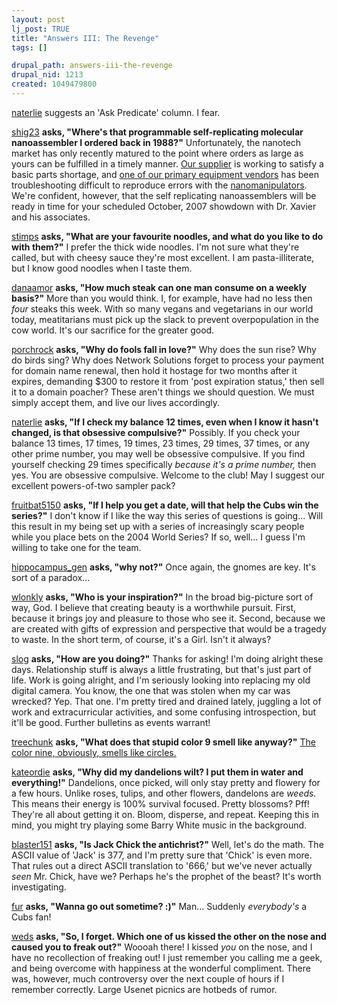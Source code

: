 ```yaml
--- 
layout: post
lj_post: TRUE
title: "Answers III: The Revenge"
tags: []

drupal_path: answers-iii-the-revenge
drupal_nid: 1213
created: 1049479800
---
```

<a href="http://naterlie.livejournal.com">naterlie</a> suggests an 'Ask Predicate' column. I fear.

<a href="http://shig23.livejournal.com">shig23</a> <b>asks, "Where's that programmable self-replicating molecular nanoassembler I ordered back in 1988?"</b>
Unfortunately, the nanotech market has only recently matured to the point where orders as large as yours can be fulfilled in a timely manner. <a href="http://www.cnanotech.com/pages/store/6-0_online_store.html" target="_blank">Our supplier</a> is working to satisfy a basic parts shortage, and <a href="http://www.zyvex.com/" target="_blank">one of our primary equipment vendors</a> has been troubleshooting difficult to reproduce errors with the <a href="http://www.zyvex.com/Products/tools.html" target="_blank">nanomanipulators</a>. We're confident, however, that the self replicating nanoassemblers will be ready in time for your scheduled October, 2007 showdown with Dr. Xavier and his associates.

<!--break-->
<a href="http://stimps.livejournal.com">stimps</a> <b>asks, "What are your favourite noodles, and what do you like to do with them?"</b>
I prefer the thick wide noodles. I'm not sure what they're called, but with cheesy sauce they're most excellent. I am pasta-illiterate, but I know good noodles when I taste them.

<a href="http://danaamor.livejournal.com">danaamor</a> <b>asks, "How much steak can one man consume on a weekly basis?"</b>
More than you would think. I, for example, have had no less then <i>four</i> steaks this week. With so many vegans and vegetarians in our world today, meatitarians must pick up the slack to prevent overpopulation in the cow world. It's our sacrifice for the greater good.

<a href="http://porchrock.livejournal.com">porchrock</a> <b>asks, "Why do fools fall in love?"</b>
Why does the sun rise? Why do birds sing? Why does Network Solutions forget to process your payment for domain name renewal, then hold it hostage for two months after it expires, demanding $300 to restore it from 'post expiration status,' then sell it to a domain poacher? These aren't things we should question. We must simply accept them, and live our lives accordingly.

<a href="http://naterlie.livejournal.com">naterlie</a> <b>asks, "If I check my balance 12 times, even when I know it hasn't changed, is that obsessive compulsive?"</b>
Possibly. If you check your balance 13 times, 17 times, 19 times, 23 times, 29 times, 37 times, or any other prime number, you may well be obsessive compulsive. If you find yourself checking 29 times specifically <i>because it's a prime number,</i> then yes. You are obsessive compulsive. Welcome to the club! May I suggest our excellent powers-of-two sampler pack?

<a href="http://fruitbat5150.livejournal.com">fruitbat5150</a> <b>asks, "If I help you get a date, will that help the Cubs win the series?"</b>
I don't know if I like the way this series of questions is going... Will this result in my being set up with a series of increasingly scary people while you place bets on the 2004 World Series? If so, well... I guess I'm willing to take one for the team.

<a href="http://hippocampus_gen.livejournal.com">hippocampus_gen</a> <b>asks, "why not?"</b>
Once again, the gnomes are key. It's sort of a paradox...

<a href="http://wlonkly.livejournal.com">wlonkly</a> <b>asks, "Who is your inspiration?"</b>
In the broad big-picture sort of way, God. I believe that creating beauty is a worthwhile pursuit. First, because it brings joy and pleasure to those who see it. Second, because we are created with gifts of expression and perspective that would be a tragedy to waste. In the short term, of course, it's a Girl. Isn't it always?

<a href="http://slog.livejournal.com">slog</a> <b>asks, "How are you doing?"</b>
Thanks for asking! I'm doing alright these days. Relationship stuff is always a little frustrating, but that's just part of life. Work is going alright, and I'm seriously looking into replacing my old digital camera. You know, the one that was stolen when my car was wrecked? Yep. That one. I'm pretty tired and drained lately, juggling a lot of work and extracurricular activities, and some confusing introspection, but it'll be good. Further bulletins as events warrant!

<a href="http://treechunk.livejournal.com">treechunk</a> <b>asks, "What does that stupid color 9 smell like anyway?"</b>
<a href="http://www.amazon.com/exec/obidos/tg/detail/-/0262531526/qid=1049501360/sr=8-2/ref=sr_8_2/104-8391996-6338368?v=glance&s=books&n=507846" target="_blank">The color nine, obviously, smells like circles.</a>

<a href="http://kateordie.livejournal.com">kateordie</a> <b>asks, "Why did my dandelions wilt? I put them in water and everything!"</b>
Dandelions, once picked, will only stay pretty and flowery for a few hours. Unlike roses, tulips, and other flowers, dandelons are <i>weeds.</i> This means their energy is 100% survival focused. Pretty blossoms? Pff! They're all about getting it on. Bloom, disperse, and repeat. Keeping this in mind, you might try playing some Barry White music in the background.

<a href="http://blaster151.livejournal.com">blaster151</a> <b>asks, "Is Jack Chick the antichrist?"</b>
Well, let's do the math. The ASCII value of 'Jack' is 377, and I'm pretty sure that 'Chick' is even more. That rules out a direct ASCII translation to '666,' but we've never actually <i>seen</i> Mr. Chick, have we? Perhaps he's the prophet of the beast? It's worth investigating.

<a href="http://fur.livejournal.com">fur</a> <b>asks, "Wanna go out sometime? :)"</b>
Man... Suddenly <i>everybody's</i> a Cubs fan!

 <a href="http://weds.livejournal.com">weds</a> <b>asks, "So, I forget. Which one of us kissed the other on the nose and caused you to freak out?"</b>
Woooah there! I kissed <i>you</i> on the nose, and I have no recollection of freaking out! I just remember you calling me a geek, and being overcome with happiness at the wonderful compliment. There was, however, much controversy over the next couple of hours if I remember correctly. Large Usenet picnics are hotbeds of rumor.
